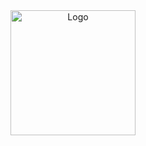 <br/>
<br/>
<p align="center">
    <img alt="Logo" src="https://clivern.com/wp-content/uploads/2019/04/clivern_logo.png" width="200" />
</p>
<br/>
<br/>
